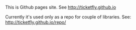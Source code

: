 This is Github pages site. See http://ticketfly.github.io

Currently it's used only as a repo for couple of libraries. See: http://ticketfly.github.io/repo/
